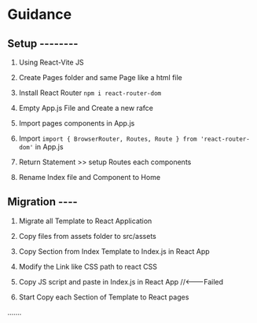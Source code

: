 # Guidance

## Setup --------

1. Using React-Vite JS

2. Create Pages folder and same Page like a html file

3. Install React Router `npm i react-router-dom`

4. Empty App.js File and Create a new rafce

5. Import pages components in App.js

6. Import `import { BrowserRouter, Routes, Route } from 'react-router-dom'` in App.js

7. Return Statement >> setup Routes each components

8. Rename Index file and Component to Home

## Migration ----

1. Migrate all Template to React Application

2. Copy files from assets folder to src/assets

3. Copy <Head> Section from Index Template to Index.js in React App

4. Modify the Link like CSS path to react CSS

5. Copy JS script and paste in Index.js in React App //<---Failed

6. Start Copy each Section of Template to React pages

.......